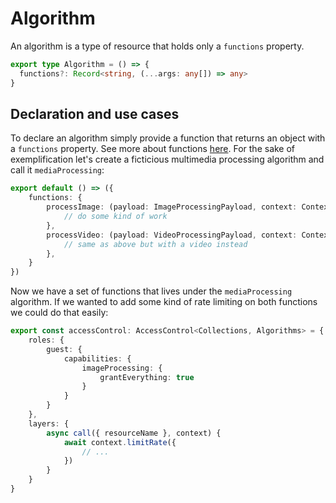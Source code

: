 # Algorithm

An algorithm is a type of resource that holds only a `functions` property.

```ts
export type Algorithm = () => {
  functions?: Record<string, (...args: any[]) => any>
}
```

## Declaration and use cases

To declare an algorithm simply provide a function that returns an object with a `functions` property. See more about functions [here](). For the sake of exemplification let's create a ficticious multimedia processing algorithm and call it `mediaProcessing`:

```ts
export default () => ({
    functions: {
        processImage: (payload: ImageProcessingPayload, context: Context) => {
            // do some kind of work
        },
        processVideo: (payload: VideoProcessingPayload, context: Context) => {
            // same as above but with a video instead
        },
    }
})
```

Now we have a set of functions that lives under the `mediaProcessing` algorithm. If we wanted to add some kind of rate limiting on both functions we could do that easily:

```ts
export const accessControl: AccessControl<Collections, Algorithms> = {
    roles: {
        guest: {
            capabilities: {
                imageProcessing: {
                    grantEverything: true
                }
            }
        }
    },
    layers: {
        async call({ resourceName }, context) {
            await context.limitRate({
                // ...
            })
        }
    }
}
```
